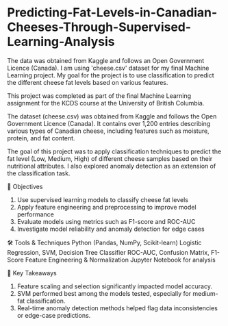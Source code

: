 # Predicting-Fat-Levels-in-Canadian-Cheeses-Through-Supervised-Learning-Analysis
The data was obtained from Kaggle and follows an Open Government Licence (Canada). I am using 'cheese.csv'  dataset for my final Machine Learning project.  My goal for the project is to use classification to predict the different cheese fat levels based on various features.

This project was completed as part of the final Machine Learning assignment for the KCDS course at the University of British Columbia.

The dataset (cheese.csv) was obtained from Kaggle and follows the Open Government Licence (Canada). It contains over 1,200 entries describing various types of Canadian cheese, including features such as moisture, protein, and fat content.

The goal of this project was to apply classification techniques to predict the fat level (Low, Medium, High) of different cheese samples based on their nutritional attributes. I also explored anomaly detection as an extension of the classification task.

🎯 Objectives
1. Use supervised learning models to classify cheese fat levels
2. Apply feature engineering and preprocessing to improve model performance
3. Evaluate models using metrics such as F1-score and ROC-AUC
4. Investigate model reliability and anomaly detection for edge cases

🛠 Tools & Techniques
Python (Pandas, NumPy, Scikit-learn)
Logistic Regression, SVM, Decision Tree Classifier
ROC-AUC, Confusion Matrix, F1-Score
Feature Engineering & Normalization
Jupyter Notebook for analysis


📌 Key Takeaways
1. Feature scaling and selection significantly impacted model accuracy.
2. SVM performed best among the models tested, especially for medium-fat classification.
3. Real-time anomaly detection methods helped flag data inconsistencies or edge-case predictions.
